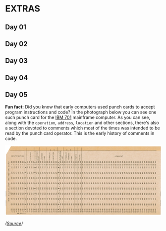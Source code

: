 # EXTRAS 

## Day 01

## Day 02

## Day 03

## Day 04

## Day 05

**Fun fact:** Did you know that early computers used punch cards to accept program instructions and code? In the photograph below you can see one such punch card for the [IBM 701](https://en.wikipedia.org/wiki/IBM_701) mainframe computer. As you can see, along with the `operation`, `address`, `location` and other sections, there's also a section devoted to comments which most of the times was intended to be read by the punch card operator. This is the early history of comments in code. 

![Picture of an IBM 701 Punch Card containing sections for instructions, program location, memory address and also comments](assets/821162IBM701code.jpg)

_([Source](https://homepage.divms.uiowa.edu/~jones/cards/collection/821162IBM701code.jpg))_


